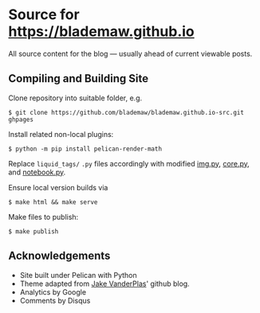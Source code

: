 # Source for https://blademaw.github.io
All source content for the blog — usually ahead of current viewable posts.

## Compiling and Building Site
Clone repository into suitable folder, e.g.
```
$ git clone https://github.com/blademaw/blademaw.github.io-src.git ghpages
```

Install related non-local plugins:

```
$ python -m pip install pelican-render-math
```

Replace `liquid_tags/` `.py` files accordingly with modified [img.py](https://blademaw.github.io/features/code/img_ex.py), [core.py](https://blademaw.github.io/features/code/core.py), and [notebook.py](https://blademaw.github.io/features/code/notebook.py).

Ensure local version builds via
``` 
$ make html && make serve 
```

Make files to publish:
``` 
$ make publish
 ````

## Acknowledgements

- Site built under Pelican with Python
- Theme adapted from [Jake VanderPlas](https://github.com/jakevdp/jakevdp.github.io-source)' github blog.
- Analytics by Google
- Comments by Disqus
